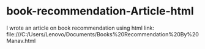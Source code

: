 # book-recommendation-Article-html
I wrote an article on book recommendation using html
link:   file:///C:/Users/Lenovo/Documents/Books%20Recommendation%20By%20Manav.html
